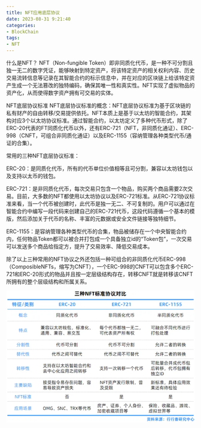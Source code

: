 ```yaml
---
title: NFT应用底层协议
date: 2023-08-31 9:21:40
categories: 
- BlockChain
tags:
- NFT
---
```


什么是NFT？
NFT（Non-fungible Token）即非同质化代币，是一种不可分割且独一无二的数字凭证，能够映射到特定资产，将该特定资产的相关权利内容、历史交易流转信息等记录在其智能合约的标示信息中，并在对应的区块链上给该特定资产生成一个无法篡改的独特编码，确保其唯一性和真实性。NFT实现了虚拟物品的资产化，从而使得数字资产拥有可交易的实体。


NFT底层协议标准
NFT底层协议标准的概念：NFT底层协议标准为基于区块链的私有财产的自由转移/交易提供依托。NFT本质上是基于以太坊的智能合约，其架构对应3个以太坊协议标准。通过智能合约，以太坊定义了多种代币形式，除了ERC-20代表的FT同质化代币以外，还有ERC-721（NFT，非同质化通证）、ERC-998（CNFT，可组合非同质化通证）以及ERC-1155（容纳管理各种类型代币/通证的合集）。

常用的三种NFT底层协议标准：

ERC-20：是同质化代币，所有的代币单位价值相等且可分割，兼容以太坊钱包以及支持以太币的钱包。

ERC-721：是非同质化代币，每次交易只包含一个物品，购买两个商品需要2次交易。目前，大多数的NFT都使用以太坊协议以及ERC-721标准。从ERC-721协议标准来看，当一个代币被创建时，此代币是独一无二、不可复制的。用户可以通过在智能合约中编写一段代码来创建自己的ERC-721代币，这段代码遵循一个基本的模版，然后添加关于代币的名称、丰富的元数据或安全文件链接等独特细节。

ERC-1155：是容纳管理各种类型代币的合集，物品被储存在一个中央智能合约内，任何物品Token都可以被合并打包成一个具备独立id的“Token包”，一次交易可以发送多个商品给指定方，提升了交易效率、降低交易成本。

除了以上三种常用的NFT协议之外还包括一种可组合的非同质化代币ERC-998（ComposibleNFTs，缩写为CNFT），一个ERC-998的CNFT可以包含多个ERC-721和ERC-20形式的物品并且按一定层级结构存在，转移CNFT就是转移该CNFT所拥有的整个层级结构和所属关系。

![](image.png)